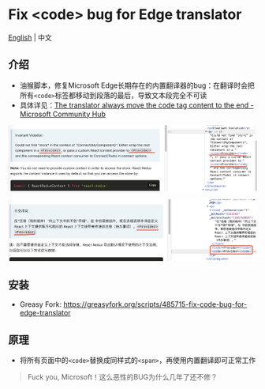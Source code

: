 # Fix \<code\> bug for Edge translator

[English](README.md) | 中文

## 介绍

- 油猴脚本，修复Microsoft Edge长期存在的内置翻译器的bug：在翻译时会把所有`<code>`标签都移动到段落的最后，导致文本段完全不可读
- 具体详见：[The translator always move the code tag content to the end - Microsoft Community Hub](https://techcommunity.microsoft.com/t5/discussions/the-translator-always-move-the-code-tag-content-to-the-end/m-p/1906043)

![before](assets/large.png)

![after](assets/large-1706264991457-3.png)

## 安装

- Greasy Fork: https://greasyfork.org/scripts/485715-fix-code-bug-for-edge-translator

## 原理

- 将所有页面中的`<code>`替换成同样式的`<span>`，再使用内置翻译即可正常工作

> Fuck you, Microsoft！这么恶性的BUG为什么几年了还不修？